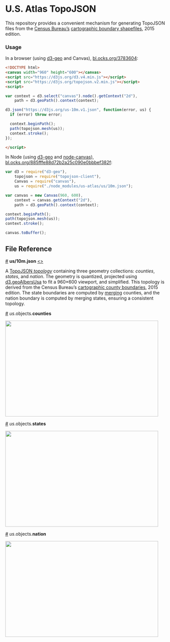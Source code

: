 # U.S. Atlas TopoJSON

This repository provides a convenient mechanism for generating TopoJSON files from the [Census Bureau’s](http://www.census.gov/) [cartographic boundary shapefiles](https://www.census.gov/geo/maps-data/data/tiger-cart-boundary.html), 2015 edition.

### Usage

In a browser (using [d3-geo](https://github.com/d3/d3-geo) and Canvas), [bl.ocks.org/3783604](https://bl.ocks.org/mbostock/3783604):

```html
<!DOCTYPE html>
<canvas width="960" height="600"></canvas>
<script src="https://d3js.org/d3.v4.min.js"></script>
<script src="https://d3js.org/topojson.v2.min.js"></script>
<script>

var context = d3.select("canvas").node().getContext("2d"),
    path = d3.geoPath().context(context);

d3.json("https://d3js.org/us-10m.v1.json", function(error, us) {
  if (error) throw error;

  context.beginPath();
  path(topojson.mesh(us));
  context.stroke();
});

</script>
```

In Node (using [d3-geo](https://github.com/d3/d3-geo) and [node-canvas](https://github.com/Automattic/node-canvas)), [bl.ocks.org/885fffe88d72b2a25c090e0bbbef382f](https://bl.ocks.org/mbostock/885fffe88d72b2a25c090e0bbbef382f):

```js
var d3 = require("d3-geo"),
    topojson = require("topojson-client"),
    Canvas = require("canvas"),
    us = require("./node_modules/us-atlas/us/10m.json");

var canvas = new Canvas(960, 600),
    context = canvas.getContext("2d"),
    path = d3.geoPath().context(context);

context.beginPath();
path(topojson.mesh(us));
context.stroke();

canvas.toBuffer();
```

## File Reference

<a href="#us/10m.json" name="us/10m.json">#</a> <b>us/10m.json</b> [<>](https://d3js.org/us-10m.v1.json "Source")

A [TopoJSON *topology*](https://github.com/topojson/topojson-specification/blob/master/README.md#21-topology-objects) containing three geometry collections: <i>counties</i>, <i>states</i>, and <i>nation</i>. The geometry is quantized, projected using [d3.geoAlbersUsa](https://github.com/d3/d3-geo/blob/master/README.md#geoAlbersUsa) to fit a 960×600 viewport, and simplified. This topology is derived from the Census Bureau’s [cartographic county boundaries](http://www.census.gov/geo/maps-data/data/cbf/cbf_counties.html), 2015 edition. The state boundaries are computed by [merging](https://github.com/topojson/topojson-client/blob/master/README.md#merge) counties, and the nation boundary is computed by merging states, ensuring a consistent topology.

<a href="#us/10m.json_counties" name="us/10m.json_counties">#</a> *us*.objects.<b>counties</b>

<img src="https://raw.githubusercontent.com/topojson/us-atlas/master/img/us-counties.png" width="480" height="300">

<a href="#us/10m.json_states" name="us/10m.json_states">#</a> *us*.objects.<b>states</b>

<img src="https://raw.githubusercontent.com/topojson/us-atlas/master/img/us-states.png" width="480" height="300">

<a href="#us/10m.json_nation" name="us/10m.json_nation">#</a> *us*.objects.<b>nation</b>

<img src="https://raw.githubusercontent.com/topojson/us-atlas/master/img/us-nation.png" width="480" height="300">
